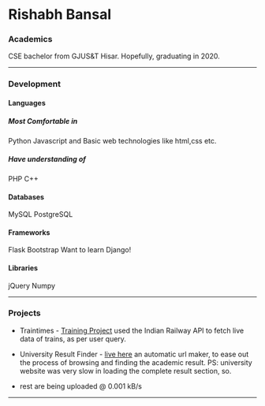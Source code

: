 # Rishabh Bansal

### Academics
CSE bachelor from GJUS&T Hisar. Hopefully, graduating in 2020.

-----

### Development
#### Languages
##### Most Comfortable in
Python
Javascript and 
Basic web technologies like html,css etc.

##### Have understanding of
PHP
C++

#### Databases
MySQL
PostgreSQL

#### Frameworks
Flask
Bootstrap
Want to learn Django!

#### Libraries
jQuery
Numpy

-----


### Projects
- Traintimes - [Training Project](https://github.com/bhavesh-g/Training_Project)
used the Indian Railway API to fetch live data of trains, as per user query.

- University Result Finder - [live here](http://bhaveshgupta.me/gjust/)
an automatic url maker, to ease out the process of browsing and finding the academic result. PS: university website was very slow in loading the complete result section, so.

- rest are being uploaded @ 0.001 kB/s

-----
